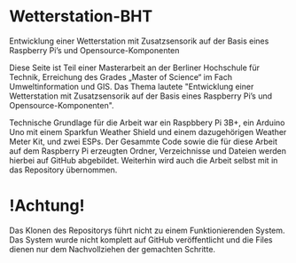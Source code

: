 # Wetterstation-BHT

Entwicklung einer Wetterstation mit Zusatzsensorik auf der Basis eines Raspberry Pi’s und Opensource-Komponenten

Diese Seite ist Teil einer Masterarbeit an der Berliner Hochschule für Technik, Erreichung des Grades „Master of Science“ im Fach Umweltinformation und GIS. Das Thema lautete "Entwicklung einer Wetterstation mit Zusatzsensorik auf der Basis eines Raspberry Pi’s und Opensource-Komponenten".

Technische Grundlage für die Arbeit war ein Raspbbery Pi 3B+, ein Arduino Uno mit einem Sparkfun Weather Shield und einem dazugehörigen Weather Meter Kit, und zwei ESPs. Der Gesammte Code sowie die für diese Arbeit auf dem Raspberry Pi erzeugten Ordner, Verzeichnisse und Dateien werden hierbei auf GitHub abgebildet. Weiterhin wird auch die Arbeit selbst mit in das Repository übernommen.


# !Achtung!

Das Klonen des Repositorys führt nicht zu einem Funktionierenden System. Das System wurde nicht komplett auf GitHub veröffentlicht und die Files dienen nur dem Nachvollziehen der gemachten Schritte.
